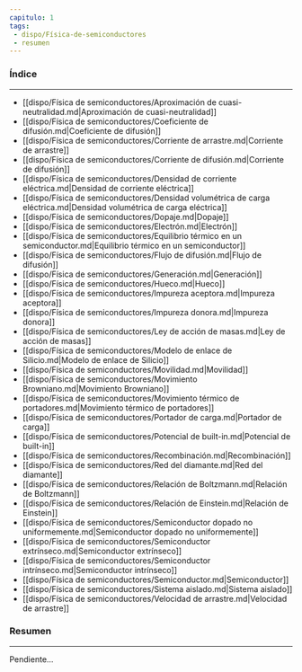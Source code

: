 ```yaml
---
capitulo: 1
tags: 
 - dispo/Física-de-semiconductores
 - resumen
---
```

### Índice
---
 * [[dispo/Física de semiconductores/Aproximación de cuasi-neutralidad.md|Aproximación de cuasi-neutralidad]]
 * [[dispo/Física de semiconductores/Coeficiente de difusión.md|Coeficiente de difusión]]
 * [[dispo/Física de semiconductores/Corriente de arrastre.md|Corriente de arrastre]]
 * [[dispo/Física de semiconductores/Corriente de difusión.md|Corriente de difusión]]
 * [[dispo/Física de semiconductores/Densidad de corriente eléctrica.md|Densidad de corriente eléctrica]]
 * [[dispo/Física de semiconductores/Densidad volumétrica de carga eléctrica.md|Densidad volumétrica de carga eléctrica]]
 * [[dispo/Física de semiconductores/Dopaje.md|Dopaje]]
 * [[dispo/Física de semiconductores/Electrón.md|Electrón]]
 * [[dispo/Física de semiconductores/Equilibrio térmico en un semiconductor.md|Equilibrio térmico en un semiconductor]]
 * [[dispo/Física de semiconductores/Flujo de difusión.md|Flujo de difusión]]
 * [[dispo/Física de semiconductores/Generación.md|Generación]]
 * [[dispo/Física de semiconductores/Hueco.md|Hueco]]
 * [[dispo/Física de semiconductores/Impureza aceptora.md|Impureza aceptora]]
 * [[dispo/Física de semiconductores/Impureza donora.md|Impureza donora]]
 * [[dispo/Física de semiconductores/Ley de acción de masas.md|Ley de acción de masas]]
 * [[dispo/Física de semiconductores/Modelo de enlace de Silicio.md|Modelo de enlace de Silicio]]
 * [[dispo/Física de semiconductores/Movilidad.md|Movilidad]]
 * [[dispo/Física de semiconductores/Movimiento Browniano.md|Movimiento Browniano]]
 * [[dispo/Física de semiconductores/Movimiento térmico de portadores.md|Movimiento térmico de portadores]]
 * [[dispo/Física de semiconductores/Portador de carga.md|Portador de carga]]
 * [[dispo/Física de semiconductores/Potencial de built-in.md|Potencial de built-in]]
 * [[dispo/Física de semiconductores/Recombinación.md|Recombinación]]
 * [[dispo/Física de semiconductores/Red del diamante.md|Red del diamante]]
 * [[dispo/Física de semiconductores/Relación de Boltzmann.md|Relación de Boltzmann]]
 * [[dispo/Física de semiconductores/Relación de Einstein.md|Relación de Einstein]]
 * [[dispo/Física de semiconductores/Semiconductor dopado no uniformemente.md|Semiconductor dopado no uniformemente]]
 * [[dispo/Física de semiconductores/Semiconductor extrínseco.md|Semiconductor extrínseco]]
 * [[dispo/Física de semiconductores/Semiconductor intrínseco.md|Semiconductor intrínseco]]
 * [[dispo/Física de semiconductores/Semiconductor.md|Semiconductor]]
 * [[dispo/Física de semiconductores/Sistema aislado.md|Sistema aislado]]
 * [[dispo/Física de semiconductores/Velocidad de arrastre.md|Velocidad de arrastre]]

### Resumen
---
Pendiente...